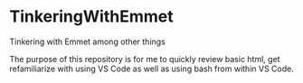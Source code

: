 # TinkeringWithEmmet
Tinkering with Emmet among other things

The purpose of this repository is for me to quickly review basic html, get refamiliarize with using VS Code as well as using bash from within VS Code.
